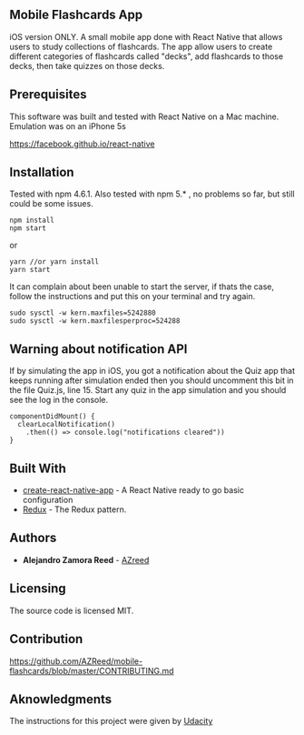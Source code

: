 ## Mobile Flashcards App

iOS version ONLY.
A small mobile app done with React Native that allows users to study collections of flashcards. The app allow users to create different categories of flashcards called "decks", add flashcards to those decks, then take quizzes on those decks.


## Prerequisites

This software was built and tested with React Native on a Mac machine. Emulation was on an iPhone 5s

https://facebook.github.io/react-native


## Installation
Tested with npm 4.6.1. Also tested with npm 5.* , no problems so far, but still could be some issues.
```
npm install
npm start
```

or
```
yarn //or yarn install
yarn start
```

It can complain about been unable to start the server, if thats the case, follow the instructions and put this on your terminal and try  again.
```
sudo sysctl -w kern.maxfiles=5242880
sudo sysctl -w kern.maxfilesperproc=524288
````

## Warning about notification API

If by simulating the app in iOS, you got a notification about the Quiz app that keeps running after simulation ended then you should uncomment this bit in the file Quiz.js, line 15. Start any quiz in the app simulation and you should see the log in the console.

```
componentDidMount() {
  clearLocalNotification()
    .then(() => console.log("notifications cleared"))
}
```

## Built With

* [create-react-native-app](https://facebook.github.io/react-native/docs/getting-started.html) - A React Native ready to go basic configuration
* [Redux](http://redux.js.org/) - The Redux pattern.


## Authors

* **Alejandro Zamora Reed** - [AZreed](https://github.com/AZReed)


## Licensing

The source code is licensed MIT.


## Contribution

https://github.com/AZReed/mobile-flashcards/blob/master/CONTRIBUTING.md


## Aknowledgments

The instructions for this project were given by [Udacity](https://www.udacity.com/)